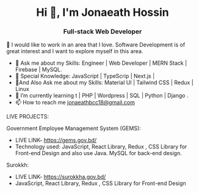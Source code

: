 <h1 align="center">Hi 👋, I'm Jonaeath Hossin</h1>
<h3 align="center">Full-stack Web Developer</h3>
👯 I would like to work in an area that I love. Software Development is of great interest and I want to explore myself in this area.


- 🌱 Ask me about my Skills: Engineer | Web Developer | MERN Stack | Firebase | MySQL.
-  🌱 Special Knowledge: JavaScript | TypeScrip | Next.js |
-  🌱And Also Ask me about my Skills: Material UI | Tailwind CSS | Redux | Linux
- 💬 I’m currently learning t | PHP | Wordpress | SQL | Python | Django .  
- 📫 How to reach me  jonaeathbcc18@gmail.com

LIVE PROJECTS:

Government Employee Management System (GEMS):
* LIVE LINK- https://gems.gov.bd/
* Technology used: JavaScript, React Library, Redux , CSS Library for Front-end Design and also use Java. MySQL for back-end design.

Surokkh:
* LIVE LINK- https://surokkha.gov.bd/
* JavaScript, React Library, Redux , CSS Library for Front-end Design
